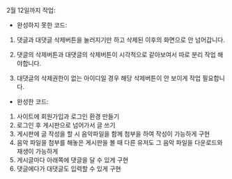 2월 12일까지 작업:

- 완성하지 못한 코드:

1. 댓글과 대댓글 삭제버튼을 눌러지기만 하고 삭제된 이후의 화면으로 안 넘어갑니다.

2. 댓글의 삭제버튼과 대댓글의 삭제버튼이 시각적으로 같아보여서 따로 분리 작업 해야합니다.

3. 대댓글의 삭제권한이 없는 아이디일 경우 해당 삭제버튼이 안 보이게 작업 필요합니다.


- 완성한 코드:

1. 사이트에 회원가입과 로그인 환경 만들기
2. 로그인 후 게시판으로 넘어가서 글 쓰기
3. 게시판에 글 작성을 할 시 음악파일을 함께 첨부을 하여 작성이 가능하게 구현
4. 음악 파일을 첨부를 해놓은 게시판을 볼 때 다른 유저도 그 음악 파일을 다운로드와 재생이 가능하게
5. 게시글마다 아래쪽에 댓글을 달 수 있게 구현
6. 댓글에다가 대댓글도 입력할 수 있게 구현